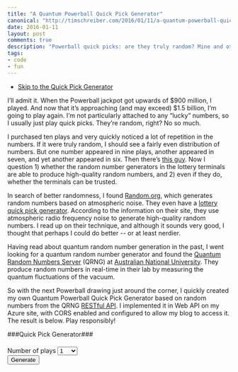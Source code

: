 ```yaml
--- 
title: "A Quantum Powerball Quick Pick Generator"
canonical: "http://timschreiber.com/2016/01/11/a-quantum-powerball-quick-pick-generator.md/"
date: 2016-01-11
layout: post
comments: true
description: "Powerball quick picks: are they truly random? Mine and others' observations say no. But thanks to the science of Quantum mechanics, it's now possible to generate truly random picks."
tags:
- code
- fun
---
```


- <a href="#pbForm">Skip to the Quick Pick Generator</a>

I’ll admit it. When the Powerball jackpot got upwards of $900 million, I played. And now that it’s approaching (and may exceed) $1.5 billion, I’m going to play again. I’m not particularly attached to any “lucky” numbers, so I usually just play quick picks. They’re random, right? No so much.

I purchased ten plays and very quickly noticed a lot of repetition in the numbers. If it were truly random, I should see a fairly even distribution of numbers. But one number appeared in nine plays, another appeared in seven, and yet another appeared in six. Then there’s <a href="http://www.lottoreport.com/PBDuplicateQPs.htm" target="_blank">this guy</a>. Now I question 1) whether the random number generators in the lottery terminals are able to produce high-quality random numbers, and 2) even if they do, whether the terminals can be trusted.

In search of better randomness, I found <a href="https://www.random.org/" target="_blank">Random.org</a>, which generates random numbers based on atmospheric noise. They even have a <a href="https://www.random.org/quick-pick/" target="_blank">lottery quick pick generator</a>. According to the information on their site, they use atmospheric radio frequency noise to generate high-quality random numbers. I read up on their technique, and although it sounds very good, I thought that perhaps I could do better -- or at least nerdier.

Having read about quantum random number generation in the past, I went looking for a quantum random number generator and found the <a href="https://qrng.anu.edu.au/" target="_blank">Quantum Random Numbers Server</a> (QRNG) at <a href="http://www.anu.edu.au/" target="_blank">Australian National University</a>. They produce random numbers in real-time in their lab by measuring the quantum fluctuations of the vacuum.

So with the next Powerball drawing just around the corner, I quickly created my own Quantum Powerball Quick Pick Generator based on random numbers from the QRNG <a href="https://qrng.anu.edu.au/API/api-demo.php" target="_blank">RESTful API</a>. I implemented it in Web API on my Azure site, with CORS enabled and configured to allow my blog to access it. The result is below. Play responsibly!

<a name="pbForm"></a>
###Quick Pick Generator###

<div class="col-xs-12" style="margin-top:20px;">
  <div class="form-group">
    <label>Number of plays</label>
    <select id="selPbPlays" class="form-control">
      <option value="1" selected>1</option>
      <option value="5">5</option>
      <option value="10">10</option>
      <option value="20">20</option>
      <option value="50">50</option>
      <option value="100">100</option>
    </select>
  </div>
  <div>
    <button id="btnPbGenerate" class="btn btn-primary">Generate</button>
  </div>
</div>

<div id="pbResults" class="col-xs-12"></div>

<div class="clearfix"></div>
